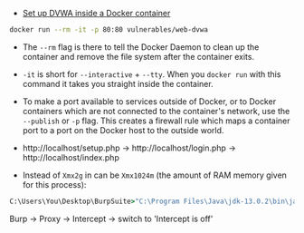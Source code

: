 - [Set up DVWA inside a Docker container](https://github.com/digininja/DVWA#docker-container)
```bash
docker run --rm -it -p 80:80 vulnerables/web-dvwa
```
- The `--rm` flag is there to tell the Docker Daemon to clean up the container and remove the file system after the container exits.
- `-it` is short for `--interactive` + `--tty`. When you `docker run` with this command it takes you straight inside the container.
- To make a port available to services outside of Docker, or to Docker containers which are not connected to the container's network, use the `--publish` or `-p` flag. This creates a firewall rule which maps a container port to a port on the Docker host to the outside world.
- http://localhost/setup.php -> http://localhost/login.php -> http://localhost/index.php

- Instead of `Xmx2g` in can be `Xmx1024m` (the amount of RAM memory given for this process):

```cmd 
C:\Users\You\Desktop\BurpSuite>"C:\Program Files\Java\jdk-13.0.2\bin\java.exe" -jar -Xmx2g burpsuite_pro_v2022.5.1.jar
```

Burp -> Proxy -> Intercept -> switch to 'Intercept is off'